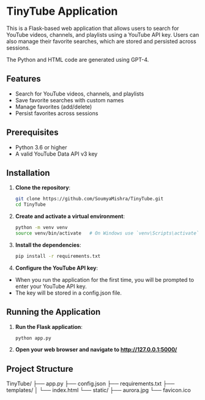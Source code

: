 # TinyTube Application

This is a Flask-based web application that allows users to search for YouTube videos, channels, and playlists using a YouTube API key. Users can also manage their favorite searches, which are stored and persisted across sessions.

The Python and HTML code are generated using GPT-4.
## Features

- Search for YouTube videos, channels, and playlists
- Save favorite searches with custom names
- Manage favorites (add/delete)
- Persist favorites across sessions

## Prerequisites

- Python 3.6 or higher
- A valid YouTube Data API v3 key

## Installation

1. **Clone the repository**:
   ```sh
   git clone https://github.com/SoumyaMishra/TinyTube.git
   cd TinyTube

2. **Create and activate a virtual environment**:
   ```sh
   python -m venv venv
   source venv/bin/activate   # On Windows use `venv\Scripts\activate`

3. **Install the dependencies**:
   ```sh
   pip install -r requirements.txt

4. **Configure the YouTube API key**:
 
- When you run the application for the first time, you will be prompted to enter your YouTube API key.
- The key will be stored in a config.json file.

## Running the Application

1. **Run the Flask application**:
   ```sh
   python app.py

2. **Open your web browser and navigate to http://127.0.0.1:5000/**

## Project Structure

TinyTube/
├── app.py
├── config.json
├── requirements.txt
├── templates/
│   └── index.html
└── static/
    ├── aurora.jpg
    └── favicon.ico
